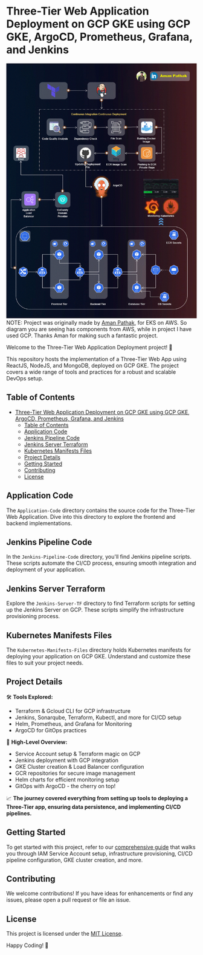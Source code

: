 # Three-Tier Web Application Deployment on GCP GKE using GCP GKE, ArgoCD, Prometheus, Grafana, and Jenkins

![Three-Tier Banner](assets/Three-Tier.gif)
NOTE: Project was originally made by [Aman Pathak](https://amanpathakdevops.medium.com), for EKS on AWS. So diagram you are seeing has components from AWS, while in project I have used GCP. Thanks Aman for making such a fantastic project.

Welcome to the Three-Tier Web Application Deployment project! 🚀

This repository hosts the implementation of a Three-Tier Web App using ReactJS, NodeJS, and MongoDB, deployed on GCP GKE. The project covers a wide range of tools and practices for a robust and scalable DevOps setup.

## Table of Contents
- [Three-Tier Web Application Deployment on GCP GKE using GCP GKE, ArgoCD, Prometheus, Grafana, and Jenkins](#three-tier-web-application-deployment-on-gcp-gke-using-gcp-gke-argocd-prometheus-grafana-andjenkins)
  - [Table of Contents](#table-of-contents)
  - [Application Code](#application-code)
  - [Jenkins Pipeline Code](#jenkins-pipeline-code)
  - [Jenkins Server Terraform](#jenkins-server-terraform)
  - [Kubernetes Manifests Files](#kubernetes-manifests-files)
  - [Project Details](#project-details)
  - [Getting Started](#getting-started)
  - [Contributing](#contributing)
  - [License](#license)

## Application Code
The `Application-Code` directory contains the source code for the Three-Tier Web Application. Dive into this directory to explore the frontend and backend implementations.

## Jenkins Pipeline Code
In the `Jenkins-Pipeline-Code` directory, you'll find Jenkins pipeline scripts. These scripts automate the CI/CD process, ensuring smooth integration and deployment of your application.

## Jenkins Server Terraform
Explore the `Jenkins-Server-TF` directory to find Terraform scripts for setting up the Jenkins Server on GCP. These scripts simplify the infrastructure provisioning process.

## Kubernetes Manifests Files
The `Kubernetes-Manifests-Files` directory holds Kubernetes manifests for deploying your application on GCP GKE. Understand and customize these files to suit your project needs.

## Project Details
🛠️ **Tools Explored:**
- Terraform & Gcloud CLI for GCP infrastructure
- Jenkins, Sonarqube, Terraform, Kubectl, and more for CI/CD setup
- Helm, Prometheus, and Grafana for Monitoring
- ArgoCD for GitOps practices

🚢 **High-Level Overview:**
- Service Account setup & Terraform magic on GCP
- Jenkins deployment with GCP integration
- GKE Cluster creation & Load Balancer configuration
- GCR repositories for secure image management
- Helm charts for efficient monitoring setup
- GitOps with ArgoCD - the cherry on top!

📈 **The journey covered everything from setting up tools to deploying a Three-Tier app, ensuring data persistence, and implementing CI/CD pipelines.**

## Getting Started
To get started with this project, refer to our [comprehensive guide](https://medium.com/@aaqibhussainmlk/advanced-end-to-end-devsecops-kubernetes-three-tier-project-using-gke-argocd-prometheus-grafana-6c69ca598374) that walks you through IAM Service Account setup, infrastructure provisioning, CI/CD pipeline configuration, GKE cluster creation, and more.

## Contributing
We welcome contributions! If you have ideas for enhancements or find any issues, please open a pull request or file an issue.

## License
This project is licensed under the [MIT License](LICENSE).

Happy Coding! 🚀
